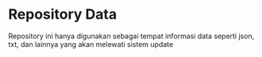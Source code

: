 # Repository Data

Repository ini hanya digunakan sebagai tempat informasi data seperti json, txt, dan lainnya yang akan melewati sistem update
